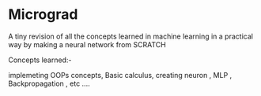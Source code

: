 # Micrograd

A tiny revision of all the concepts learned in machine learning in a practical way by making a neural network from SCRATCH

Concepts learned:-

implemeting OOPs concepts,
Basic calculus,
creating neuron , MLP ,
Backpropagation , etc ....
